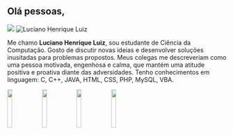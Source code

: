 ## Olá pessoas, 

<a href="https://www.linkedin.com/in/luciano-luiz-500a30155/"><img src="https://img.shields.io/badge/LinkedIn-0077B5?style=for-the-badge&logo=linkedin&logoColor=white"/></a> <img src="https://komarev.com/ghpvc/?username=LhLuiz&label=Profile%20views&color=0e75b6&style=social" alt="Luciano Henrique Luiz" />


Me chamo **Luciano Henrique Luiz**, sou estudante de Ciência da Computação. Gosto de discutir novas ideias e desenvolver soluções inusitadas para problemas propostos. Meus colegas me descreveriam como uma pessoa motivada, engenhosa e calma, que mantém uma atitude positiva e proativa diante das adversidades. Tenho conhecimentos em linguagem: C, C++, JAVA, HTML, CSS, PHP, MySQL, VBA.

<code><img width="15%" src="https://www.vectorlogo.zone/logos/visualstudio_code/visualstudio_code-ar21.svg"></code>
<code><img width="15%" src="https://www.vectorlogo.zone/logos/visualstudio_code/visualstudio_code-ar21.svg"></code>
<code><img width="15%" src="https://www.vectorlogo.zone/logos/visualstudio_code/visualstudio_code-ar21.svg"></code>
<code><img width="15%" src="https://www.vectorlogo.zone/logos/visualstudio_code/visualstudio_code-ar21.svg"></code>




